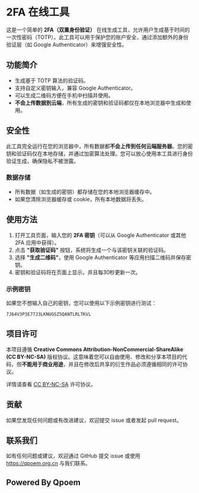 # 2FA 在线工具

这是一个简单的 **2FA（双重身份验证）** 在线生成工具，允许用户生成基于时间的一次性密码（TOTP）。此工具可以用于保护您的账户安全，通过添加额外的身份验证层（如 Google Authenticator）来增强安全性。

## 功能简介

- 生成基于 TOTP 算法的验证码。
- 支持自定义密钥输入，兼容 Google Authenticator。
- 可以生成二维码方便在手机中扫描并使用。
- **不会上传数据到云端**，所有生成的密钥和验证码都仅在本地浏览器中生成和使用。

## 安全性

此工具完全运行在您的浏览器中，所有数据都**不会上传到任何云端服务器**。您的密钥和验证码仅在本地存储，并通过加密算法处理。您可以放心使用本工具进行身份验证生成，确保隐私不被泄露。

### 数据存储

- 所有数据（如生成的密钥）都存储在您的本地浏览器缓存中。
- 如果您清除浏览器缓存或 cookie，所有本地数据将丢失。

## 使用方法

1. 打开工具页面，输入您的 **2FA 密钥**（可以从 Google Authenticator 或其他 2FA 应用中获得）。
2. 点击 **"获取验证码"** 按钮，系统将生成一个与该密钥关联的验证码。
3. 选择 **"生成二维码"**，使用 Google Authenticator 等应用扫描二维码并保存密钥。
4. 密钥和验证码将在页面上显示，并且每30秒更新一次。

### 示例密钥

如果您不想输入自己的密钥，您可以使用以下示例密钥进行测试：

```
7J64V3P3E77J3LKNUGSZ5QANTLRLTKVL
```


## 项目许可

本项目遵循 **Creative Commons Attribution-NonCommercial-ShareAlike (CC BY-NC-SA)** 版权协议。这意味着您可以自由使用、修改和分享本项目的代码，但**不能用于商业用途**，并且在修改后共享的衍生作品必须遵循相同的许可协议。

详情请查看 [CC BY-NC-SA](https://creativecommons.org/licenses/by-nc-sa/4.0/) 许可协议。

## 贡献

如果您发现任何问题或有改进建议，欢迎提交 issue 或者发起 pull request。

## 联系我们

如有任何问题或建议，欢迎通过 GitHub 提交 issue 或使用 https://qpoem.org.cn 与我们联系。

## Powered By Qpoem
